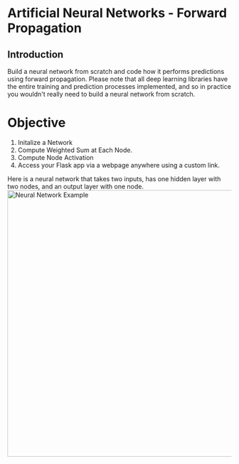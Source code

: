 # Artificial Neural Networks - Forward Propagation
## Introduction
Build a neural network from scratch and code how it performs predictions using forward propagation. Please note that all deep learning libraries have the entire training and prediction processes implemented, and so in practice you wouldn't really need to build a neural network from scratch.

# Objective
1. Initalize a Network
2. Compute Weighted Sum at Each Node. 
3. Compute Node Activation 
4. Access your Flask app via a webpage anywhere using a custom link.

Here is a neural network that takes two inputs, has one hidden layer with two nodes, and an output layer with one node.
<img src="http://cocl.us/neural_network_example" alt="Neural Network Example" width="600px">

